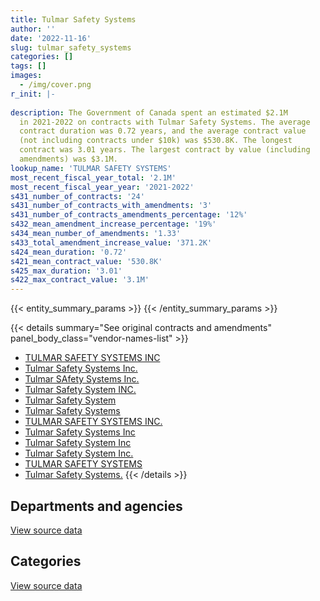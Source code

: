 ```yaml
---
title: Tulmar Safety Systems
author: ''
date: '2022-11-16'
slug: tulmar_safety_systems
categories: []
tags: []
images:
  - /img/cover.png
r_init: |-
  
description: The Government of Canada spent an estimated $2.1M
  in 2021-2022 on contracts with Tulmar Safety Systems. The average
  contract duration was 0.72 years, and the average contract value
  (not including contracts under $10k) was $530.8K. The longest
  contract was 3.01 years. The largest contract by value (including
  amendments) was $3.1M.
lookup_name: 'TULMAR SAFETY SYSTEMS'
most_recent_fiscal_year_total: '2.1M'
most_recent_fiscal_year_year: '2021-2022'
s431_number_of_contracts: '24'
s431_number_of_contracts_with_amendments: '3'
s431_number_of_contracts_amendments_percentage: '12%'
s432_mean_amendment_increase_percentage: '19%'
s434_mean_number_of_amendments: '1.33'
s433_total_amendment_increase_value: '371.2K'
s424_mean_duration: '0.72'
s421_mean_contract_value: '530.8K'
s425_max_duration: '3.01'
s422_max_contract_value: '3.1M'
---
```


<script src="/rmarkdown-libs/htmlwidgets/htmlwidgets.js"></script>
<link href="/rmarkdown-libs/datatables-css/datatables-crosstalk.css" rel="stylesheet" />
<script src="/rmarkdown-libs/datatables-binding/datatables.js"></script>
<script src="/rmarkdown-libs/jquery/jquery-3.6.0.min.js"></script>
<link href="/rmarkdown-libs/dt-core-bootstrap/css/dataTables.bootstrap.min.css" rel="stylesheet" />
<link href="/rmarkdown-libs/dt-core-bootstrap/css/dataTables.bootstrap.extra.css" rel="stylesheet" />
<script src="/rmarkdown-libs/dt-core-bootstrap/js/jquery.dataTables.min.js"></script>
<script src="/rmarkdown-libs/dt-core-bootstrap/js/dataTables.bootstrap.min.js"></script>
<link href="/rmarkdown-libs/crosstalk/css/crosstalk.min.css" rel="stylesheet" />
<script src="/rmarkdown-libs/crosstalk/js/crosstalk.min.js"></script>
<script src="/rmarkdown-libs/htmlwidgets/htmlwidgets.js"></script>
<link href="/rmarkdown-libs/datatables-css/datatables-crosstalk.css" rel="stylesheet" />
<script src="/rmarkdown-libs/datatables-binding/datatables.js"></script>
<script src="/rmarkdown-libs/jquery/jquery-3.6.0.min.js"></script>
<link href="/rmarkdown-libs/dt-core-bootstrap/css/dataTables.bootstrap.min.css" rel="stylesheet" />
<link href="/rmarkdown-libs/dt-core-bootstrap/css/dataTables.bootstrap.extra.css" rel="stylesheet" />
<script src="/rmarkdown-libs/dt-core-bootstrap/js/jquery.dataTables.min.js"></script>
<script src="/rmarkdown-libs/dt-core-bootstrap/js/dataTables.bootstrap.min.js"></script>
<link href="/rmarkdown-libs/crosstalk/css/crosstalk.min.css" rel="stylesheet" />
<script src="/rmarkdown-libs/crosstalk/js/crosstalk.min.js"></script>

{{< entity_summary_params >}}
{{< /entity_summary_params >}}

{{< details summary="See original contracts and amendments" panel_body_class="vendor-names-list" >}}
- [TULMAR SAFETY SYSTEMS INC](https://search.open.canada.ca/en/ct/?sort=contract_value_f%20desc&page=1&search_text=%22TULMAR%20SAFETY%20SYSTEMS%20INC%22)
- [Tulmar Safety Systems Inc.](https://search.open.canada.ca/en/ct/?sort=contract_value_f%20desc&page=1&search_text=%22Tulmar%20Safety%20Systems%20Inc.%22)
- [Tulmar SAfety Systems Inc.](https://search.open.canada.ca/en/ct/?sort=contract_value_f%20desc&page=1&search_text=%22Tulmar%20SAfety%20Systems%20Inc.%22)
- [Tulmar Safety System INC.](https://search.open.canada.ca/en/ct/?sort=contract_value_f%20desc&page=1&search_text=%22Tulmar%20Safety%20System%20INC.%22)
- [Tulmar Safety System](https://search.open.canada.ca/en/ct/?sort=contract_value_f%20desc&page=1&search_text=%22Tulmar%20Safety%20System%22)
- [Tulmar Safety Systems](https://search.open.canada.ca/en/ct/?sort=contract_value_f%20desc&page=1&search_text=%22Tulmar%20Safety%20Systems%22)
- [TULMAR SAFETY SYSTEMS INC.](https://search.open.canada.ca/en/ct/?sort=contract_value_f%20desc&page=1&search_text=%22TULMAR%20SAFETY%20SYSTEMS%20INC.%22)
- [Tulmar Safety Systems Inc](https://search.open.canada.ca/en/ct/?sort=contract_value_f%20desc&page=1&search_text=%22Tulmar%20Safety%20Systems%20Inc%22)
- [Tulmar Safety System Inc](https://search.open.canada.ca/en/ct/?sort=contract_value_f%20desc&page=1&search_text=%22Tulmar%20Safety%20System%20Inc%22)
- [Tulmar Safety System Inc.](https://search.open.canada.ca/en/ct/?sort=contract_value_f%20desc&page=1&search_text=%22Tulmar%20Safety%20System%20Inc.%22)
- [TULMAR SAFETY SYSTEMS](https://search.open.canada.ca/en/ct/?sort=contract_value_f%20desc&page=1&search_text=%22TULMAR%20SAFETY%20SYSTEMS%22)
- [Tulmar Safety Systems.](https://search.open.canada.ca/en/ct/?sort=contract_value_f%20desc&page=1&search_text=%22Tulmar%20Safety%20Systems.%22)
{{< /details >}}

## Departments and agencies

<div id="htmlwidget-1" style="width:100%;height:auto;" class="datatables html-widget"></div>
<script type="application/json" data-for="htmlwidget-1">{"x":{"style":"bootstrap","filter":"none","vertical":false,"data":[["<a href=\"/departments/dnd-mdn/\">National Defence<\/a>","<a href=\"/departments/nrc-cnrc/\">National Research Council Canada<\/a>","<a href=\"/departments/tc/\">Transport Canada<\/a>"],[1448179.54,40826.9,null],[759091.75,null,14252.78],[669234.87,null,null],[2085060.2,null,null]],"container":"<table class=\"table table-striped table-hover row-border order-column display\">\n  <thead>\n    <tr>\n      <th>Department<\/th>\n      <th>2018-2019<\/th>\n      <th>2019-2020<\/th>\n      <th>2020-2021<\/th>\n      <th>2021-2022<\/th>\n    <\/tr>\n  <\/thead>\n<\/table>","options":{"order":[[4,"desc"]],"pageLength":10,"autoWidth":true,"columnDefs":[{"targets":1,"render":"function(data, type, row, meta) {\n    return type !== 'display' ? data : DTWidget.formatCurrency(data, \"$\", 2, 3, \",\", \".\", true, null);\n  }"},{"targets":2,"render":"function(data, type, row, meta) {\n    return type !== 'display' ? data : DTWidget.formatCurrency(data, \"$\", 2, 3, \",\", \".\", true, null);\n  }"},{"targets":3,"render":"function(data, type, row, meta) {\n    return type !== 'display' ? data : DTWidget.formatCurrency(data, \"$\", 2, 3, \",\", \".\", true, null);\n  }"},{"targets":4,"render":"function(data, type, row, meta) {\n    return type !== 'display' ? data : DTWidget.formatCurrency(data, \"$\", 2, 3, \",\", \".\", true, null);\n  }"},{"width":"16%","targets":[1,2,3,4]},{"className":"dt-right","targets":[1,2,3,4]}],"orderClasses":false}},"evals":["options.columnDefs.0.render","options.columnDefs.1.render","options.columnDefs.2.render","options.columnDefs.3.render"],"jsHooks":[]}</script>
<p class="text-right">
<a href="https://github.com/GoC-Spending/contracts-data/tree/main/data/out/vendors/tulmar_safety_systems/summary_by_fiscal_year_by_department.csv" class="source-data-link btn btn-link">View source data</a>
</p>

## Categories

<div id="htmlwidget-2" style="width:100%;height:auto;" class="datatables html-widget"></div>
<script type="application/json" data-for="htmlwidget-2">{"x":{"style":"bootstrap","filter":"none","vertical":false,"data":[["<a href=\"/categories/facilities_and_construction/\">Facilities and construction<\/a>","<a href=\"/categories/defence/\">Defence<\/a>","<a href=\"/categories/transportation_and_logistics/\">Transportation and logistics<\/a>","<a href=\"/categories/industrial_products_and_services/\">Industrial products and services<\/a>"],[23594.4,1448179.54,null,17232.5],[null,759091.75,14252.78,null],[null,569995.76,null,99239.11],[null,2072655.31,null,12404.89]],"container":"<table class=\"table table-striped table-hover row-border order-column display\">\n  <thead>\n    <tr>\n      <th>Category<\/th>\n      <th>2018-2019<\/th>\n      <th>2019-2020<\/th>\n      <th>2020-2021<\/th>\n      <th>2021-2022<\/th>\n    <\/tr>\n  <\/thead>\n<\/table>","options":{"order":[[4,"desc"]],"dom":"t","pageLength":30,"autoWidth":true,"columnDefs":[{"targets":1,"render":"function(data, type, row, meta) {\n    return type !== 'display' ? data : DTWidget.formatCurrency(data, \"$\", 2, 3, \",\", \".\", true, null);\n  }"},{"targets":2,"render":"function(data, type, row, meta) {\n    return type !== 'display' ? data : DTWidget.formatCurrency(data, \"$\", 2, 3, \",\", \".\", true, null);\n  }"},{"targets":3,"render":"function(data, type, row, meta) {\n    return type !== 'display' ? data : DTWidget.formatCurrency(data, \"$\", 2, 3, \",\", \".\", true, null);\n  }"},{"targets":4,"render":"function(data, type, row, meta) {\n    return type !== 'display' ? data : DTWidget.formatCurrency(data, \"$\", 2, 3, \",\", \".\", true, null);\n  }"},{"width":"16%","targets":[1,2,3,4]},{"className":"dt-right","targets":[1,2,3,4]}],"orderClasses":false,"lengthMenu":[10,25,30,50,100]}},"evals":["options.columnDefs.0.render","options.columnDefs.1.render","options.columnDefs.2.render","options.columnDefs.3.render"],"jsHooks":[]}</script>
<p class="text-right">
<a href="https://github.com/GoC-Spending/contracts-data/tree/main/data/out/vendors/tulmar_safety_systems/summary_by_fiscal_year_by_category.csv" class="source-data-link btn btn-link">View source data</a>
</p>
